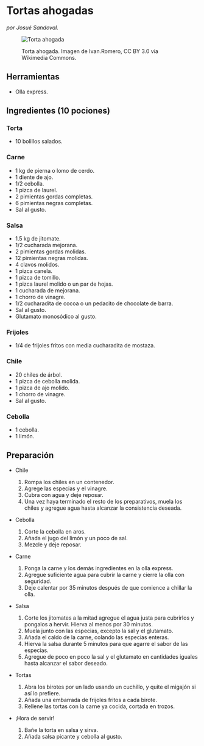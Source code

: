 
[//]: # (license: CC BY-SA 4.0)

# Tortas ahogadas

_por Josué Sandoval._

<figure>

![Torta ahogada](/static/notowned/image/asset/Torta_ahogada.jpg "Torta ahogada")
<figcaption>Torta ahogada. Imagen de Ivan.Romero, CC BY 3.0 via Wikimedia Commons.</figcaption>

</figure>

## Herramientas

* Olla express.

## Ingredientes (10 pociones)

### Torta

* 10 bolillos salados.

### Carne

* 1 kg de pierna o lomo de cerdo.
* 1 diente de ajo.
* 1/2 cebolla.
* 1 pizca de laurel.
* 2 pimientas gordas completas.
* 6 pimientas negras completas.
* Sal al gusto.

### Salsa

* 1.5 kg de jitomate.
* 1/2 cucharada mejorana.
* 2 pimientas gordas molidas.
* 12 pimientas negras molidas.
* 4 clavos molidos.
* 1 pizca canela.
* 1 pizca de tomillo.
* 1 pizca laurel molido o un par de hojas.
* 1 cucharada de mejorana.
* 1 chorro de vinagre.
* 1/2 cucharadita de cocoa o un pedacito de chocolate de barra.
* Sal al gusto.
* Glutamato monosódico al gusto.

### Frijoles

* 1/4 de frijoles fritos con media cucharadita de mostaza.

### Chile

* 20 chiles de árbol.
* 1 pizca de cebolla molida.
* 1 pizca de ajo molido.
* 1 chorro de vinagre.
* Sal al gusto.

### Cebolla

* 1 cebolla.
* 1 limón.

## Preparación

* Chile

    1. Rompa los chiles en un contenedor.
    2. Agrege las especias y el vinagre.
    3. Cubra con agua y deje reposar.
    4. Una vez haya terminado el resto de los preparativos, muela los chiles y agregue agua hasta alcanzar la consistencia deseada.

* Cebolla

    1. Corte la cebolla en aros.
    2. Añada el jugo del limón y un poco de sal.
    3. Mezcle y deje reposar.

* Carne

    1. Ponga la carne y los demás ingredientes en la olla express.
    2. Agregue suficiente agua para cubrir la carne y cierre la olla con seguridad.
    3. Deje calentar por 35 minutos después de que comience a chillar la olla.

* Salsa

    1. Corte los jitomates a la mitad agregue el agua justa para cubrirlos y pongalos a hervir. Hierva al menos por 30 minutos.
    2. Muela junto con las especias, excepto la sal y el glutamato.
    3. Añada el caldo de la carne, colando las especias enteras.
    4. Hierva la salsa durante 5 minutos para que agarre el sabor de las especias.
    5. Agregue de poco en poco la sal y el glutamato en cantidades iguales hasta alcanzar el sabor deseado.

* Tortas

    1. Abra los birotes por un lado usando un cuchillo, y quite el migajón si así lo prefiere.
    2. Añada una embarrada de frijoles fritos a cada birote.
    3. Rellene las tortas con la carne ya cocida, cortada en trozos.

* ¡Hora de servir!

    1. Bañe la torta en salsa y sirva.
    2. Añada salsa picante y cebolla al gusto.
